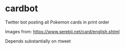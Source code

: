 # cardbot
Twitter bot posting all Pokemon cards in print order

Images from: https://www.serebii.net/card/english.shtml

Depends substantially on rtweet
